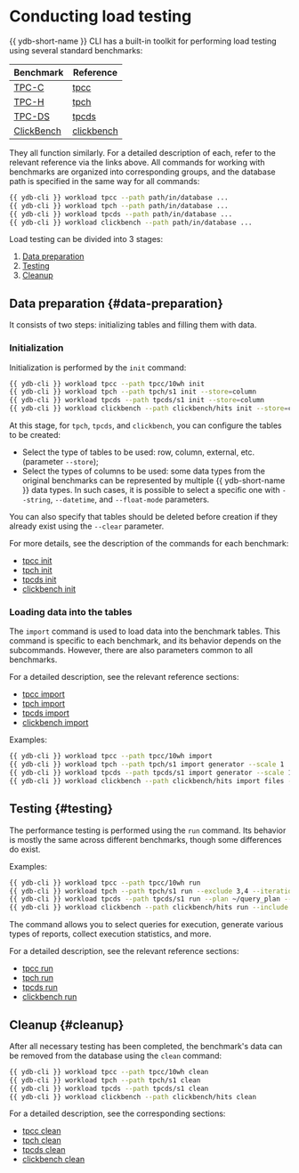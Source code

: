 # Conducting load testing

{{ ydb-short-name }} CLI has a built-in toolkit for performing load testing using several standard benchmarks:

| Benchmark                            | Reference                                                |
|--------------------------------------|----------------------------------------------------------|
| [TPC-C](https://tpc.org/tpcc/)       | [tpcc](../../reference/ydb-cli/workload-tpcc.md) |
| [TPC-H](https://tpc.org/tpch/)       | [tpch](../../reference/ydb-cli/workload-tpch.md) |
| [TPC-DS](https://tpc.org/tpcds/)     | [tpcds](../../reference/ydb-cli/workload-tpcds.md) |
| [ClickBench](https://benchmark.clickhouse.com/) | [clickbench](../../reference/ydb-cli/workload-click-bench.md) |

They all function similarly. For a detailed description of each, refer to the relevant reference via the links above. All commands for working with benchmarks are organized into corresponding groups, and the database path is specified in the same way for all commands:

```bash
{{ ydb-cli }} workload tpcc --path path/in/database ...
{{ ydb-cli }} workload tpch --path path/in/database ...
{{ ydb-cli }} workload tpcds --path path/in/database ...
{{ ydb-cli }} workload clickbench --path path/in/database ...
```

Load testing can be divided into 3 stages:

1. [Data preparation](#data-preparation)
1. [Testing](#testing)
1. [Cleanup](#cleanup)

## Data preparation {#data-preparation}

It consists of two steps: initializing tables and filling them with data.

### Initialization

Initialization is performed by the `init` command:

```bash
{{ ydb-cli }} workload tpcc --path tpcc/10wh init
{{ ydb-cli }} workload tpch --path tpch/s1 init --store=column
{{ ydb-cli }} workload tpcds --path tpcds/s1 init --store=column
{{ ydb-cli }} workload clickbench --path clickbench/hits init --store=column
```

At this stage, for `tpch`, `tpcds`, and `clickbench`, you can configure the tables to be created:

* Select the type of tables to be used: row, column, external, etc. (parameter `--store`);
* Select the types of columns to be used: some data types from the original benchmarks can be represented by multiple {{ ydb-short-name }} data types. In such cases, it is possible to select a specific one with `--string`, `--datetime`, and `--float-mode` parameters.

You can also specify that tables should be deleted before creation if they already exist using the `--clear` parameter.


For more details, see the description of the commands for each benchmark:

* [tpcc init](../../reference/ydb-cli/workload-tpcc.md#init)
* [tpch init](../../reference/ydb-cli/workload-tpch.md#init)
* [tpcds init](../../reference/ydb-cli/workload-tpcds.md#init)
* [clickbench init](../../reference/ydb-cli/workload-click-bench.md#init)

### Loading data into the tables

The `import` command is used to load data into the benchmark tables. This command is specific to each benchmark, and its behavior depends on the subcommands. However, there are also parameters common to all benchmarks.

For a detailed description, see the relevant reference sections:

* [tpcc import](../../reference/ydb-cli/workload-tpcc.md#load)
* [tpch import](../../reference/ydb-cli/workload-tpch.md#load)
* [tpcds import](../../reference/ydb-cli/workload-tpcds.md#load)
* [clickbench import](../../reference/ydb-cli/workload-click-bench.md#load)

Examples:

```bash
{{ ydb-cli }} workload tpcc --path tpcc/10wh import
{{ ydb-cli }} workload tpch --path tpch/s1 import generator --scale 1
{{ ydb-cli }} workload tpcds --path tpcds/s1 import generator --scale 1
{{ ydb-cli }} workload clickbench --path clickbench/hits import files --input hits.csv.gz
```

## Testing {#testing}

The performance testing is performed using the `run` command. Its behavior is mostly the same across different benchmarks, though some differences do exist.

Examples:

```bash
{{ ydb-cli }} workload tpcc --path tpcc/10wh run
{{ ydb-cli }} workload tpch --path tpch/s1 run --exсlude 3,4 --iterations 3
{{ ydb-cli }} workload tpcds --path tpcds/s1 run --plan ~/query_plan --include 2 --iterations 5
{{ ydb-cli }} workload clickbench --path clickbench/hits run --include 1-5,8
```

The command allows you to select queries for execution, generate various types of reports, collect execution statistics, and more.

For a detailed description, see the relevant reference sections:

* [tpcc run](../../reference/ydb-cli/workload-tpcc.md#run)
* [tpch run](../../reference/ydb-cli/workload-tpch.md#run)
* [tpcds run](../../reference/ydb-cli/workload-tpcds.md#run)
* [clickbench run](../../reference/ydb-cli/workload-click-bench.md#run)

## Cleanup {#cleanup}

After all necessary testing has been completed, the benchmark's data can be removed from the database using the `clean` command:

```bash
{{ ydb-cli }} workload tpcc --path tpcc/10wh clean
{{ ydb-cli }} workload tpch --path tpch/s1 clean
{{ ydb-cli }} workload tpcds --path tpcds/s1 clean
{{ ydb-cli }} workload clickbench --path clickbench/hits clean
```

For a detailed description, see the corresponding sections:

* [tpcc clean](../../reference/ydb-cli/workload-tpcc.md#cleanup)
* [tpch clean](../../reference/ydb-cli/workload-tpch.md#cleanup)
* [tpcds clean](../../reference/ydb-cli/workload-tpcds.md#cleanup)
* [clickbench clean](../../reference/ydb-cli/workload-click-bench.md#cleanup)
